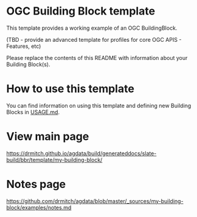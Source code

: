 # OGC Building Block template

This template provides a working example of an OGC BuildingBlock.

(TBD - provide an advanced template for profiles for core OGC APIS - Features, etc) 

Please replace the contents of this README with information about your Building Block(s).

# How to use this template

You can find information on using this template and defining new Building Blocks in [USAGE.md](USAGE.md).

# View main page
https://drmitch.github.io/agdata/build/generateddocs/slate-build/bbr/template/my-building-block/

# Notes page
https://github.com/drmitch/agdata/blob/master/_sources/my-building-block/examples/notes.md

